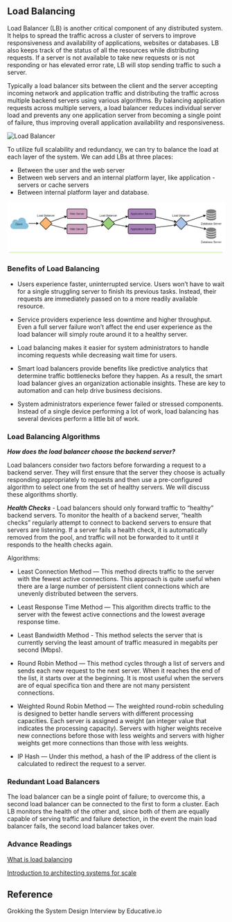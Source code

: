 ## Load Balancing

Load Balancer (LB) is another critical component of any distributed system. It helps to spread the traffic across a cluster of servers to improve responsiveness and availability of applications, websites or databases. LB also keeps track of the status of all the resources while distributing requests. If a server is not available to take new requests or is not responding or has elevated error rate, LB will stop sending traffic to such a server.

Typically a load balancer sits between the client and the server accepting incoming network and application traffic and distributing the traffic across multiple backend servers using various algorithms. By balancing application requests across multiple servers, a load balancer reduces individual server load and prevents any one application server from becoming a single point of failure, thus improving overall application availability and responsiveness.

![Load Balancer](https://miro.medium.com/max/1586/1*tEaZGz-p1-E2ytNjl5RPJg.jpeg)

To utilize full scalability and redundancy, we can try to balance the load at each layer of the system. We can add LBs at three places:

- Between the user and the web server
- Between web servers and an internal platform layer, like application - servers or cache servers
- Between internal platform layer and database.

![Load Balancing](../Resources/load_balancer.png)

### **Benefits of Load Balancing**

- Users experience faster, uninterrupted service. Users won’t have to wait for a single struggling server to finish its previous tasks. Instead, their requests are immediately passed on to a more readily available resource.
  
- Service providers experience less downtime and higher throughput. Even a full server failure won’t affect the end user experience as the load balancer will simply route around it to a healthy server.
  
- Load balancing makes it easier for system administrators to handle incoming requests while decreasing wait time for users.
  
- Smart load balancers provide benefits like predictive analytics that determine traffic bottlenecks before they happen. As a result, the smart load balancer gives an organization actionable insights. These are key to automation and can help drive business decisions.
  
- System administrators experience fewer failed or stressed components. Instead of a single device performing a lot of work, load balancing has several devices perform a little bit of work.

### **Load Balancing Algorithms**

***How does the load balancer choose the backend server?***

Load balancers consider two factors before forwarding a request to a backend server. They will first ensure that the server they choose is actually responding appropriately to requests and then use a pre-configured algorithm to select one from the set of healthy servers. We will discuss these algorithms shortly.

***Health Checks*** - Load balancers should only forward traffic to “healthy” backend servers. To monitor the health of a backend server, “health checks” regularly attempt to connect to backend servers to ensure that servers are listening. If a server fails a health check, it is automatically removed from the pool, and traffic will not be forwarded to it until it responds to the health checks again.

Algorithms:

- Least Connection Method — This method directs traffic to the server with the fewest active connections. This approach is quite useful when there are a large number of persistent client connections which are unevenly distributed between the servers.
  
- Least Response Time Method — This algorithm directs traffic to the server with the fewest active connections and the lowest average response time.
  
- Least Bandwidth Method - This method selects the server that is currently serving the least amount of traffic measured in megabits per second (Mbps).
  
- Round Robin Method — This method cycles through a list of servers and sends each new request to the next server. When it reaches the end of the list, it starts over at the beginning. It is most useful when the servers are of equal specifica tion and there are not many persistent connections.
  
- Weighted Round Robin Method — The weighted round-robin scheduling is designed to better handle servers with different processing capacities. Each server is assigned a weight (an integer value that indicates the processing capacity). Servers with higher weights receive new connections before those with less weights and servers with higher weights get more connections than those with less weights.
  
- IP Hash — Under this method, a hash of the IP address of the client is calculated to redirect the request to a server.

### **Redundant Load Balancers**

The load balancer can be a single point of failure; to overcome this, a second load balancer can be connected to the first to form a cluster. Each LB monitors the health of the other and, since both of them are equally capable of serving traffic and failure detection, in the event the main load balancer fails, the second load balancer takes over.

### Advance Readings

[What is load balancing](https://avinetworks.com/what-is-load-balancing/)

[Introduction to architecting systems for scale](https://lethain.com/introduction-to-architecting-systems-for-scale/)


## Reference

Grokking the System Design Interview by Educative.io